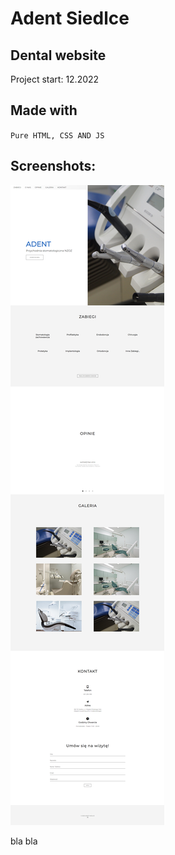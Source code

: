 # Adent Siedlce
## Dental website
Project start: 12.2022
## Made with
` Pure HTML, CSS AND JS `

## Screenshots:
![Screenshot](adentsiedlce.netlify.app_.png)

bla bla
